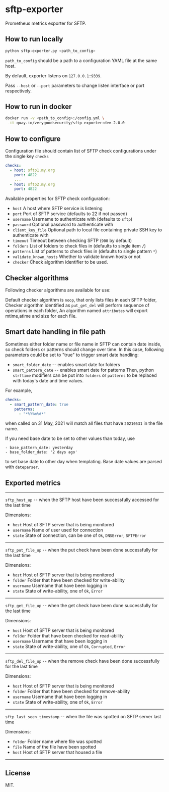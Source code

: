 sftp-exporter
=============

Prometheus metrics exporter for SFTP.


How to run locally
------------------

```bash
python sftp-exporter.py <path_to_config>
```

`path_to_config` should be a path to a
configuration YAML file at the same host.

By default, exporter listens on `127.0.0.1:9339`.

Pass `--host` or `--port` parameters to change
listen interface or port respectively.

How to run in docker
--------------------

```bash
docker run -v <path_to_config>:/config.yml \
 -it quay.io/verygoodsecurity/sftp-exporter:dev-2.0.0
```

How to configure
----------------
Configuration file should contain list of SFTP
check configurations under the single key `checks`

```yaml
checks:
  - host: sftp1.my.org
    port: 4822
    ...
  - host: sftp2.my.org
    port: 4822
```

Available properties for SFTP check configuration:
- `host` A host where SFTP service is listening
- `port` Port of SFTP service (defaults to 22 if not passed)
- `username` Username to authenticate with (defaults to `sftp`)
- `password` Optional password to authenticate with
- `client_key_file` Optional path to local file containing private SSH key to authenticate with
- `timeout` Timeout between checking SFTP (`900` by default)
- `folders` List of folders to check files in (defaults to single item `/`)
- `patterns` List of patterns to check files in (defaults to single pattern `*`)
- `validate_known_hosts` Whether to validate known hosts or not
- `checker` Check algorithm identifier to be used.

Checker algorithms
-------------------

Following checker algorithms are available for use:

Default checker algorithm is `noop`, that only lists files in each SFTP folder,
Checker algorithm identified as `put_get_del` will perform sequence of operations in each folder,
An algorithm named `attributes` will export mtime,atime and size for each file.

Smart date handling in file path
--------------------------------
Sometimes either folder name or file name in SFTP can contain
date inside, so check folders or patterns should change over time.
In this case, following parameters could be set to "true" to trigger smart date handling:
- `smart_folder_date` -- enables smart date for folders
- `smart_pattern_date` -- enables smart date for patterns
Then, python `strftime` modifiers can be put into `folders` or `patterns`
  to be replaced with today's date and time values.

For example,

```yaml
checks:
  - smart_pattern_date: true
    patterns:
      - "*%Y%m%d*"
```
when called on 31 May, 2021 will match all files that have
`20210531` in the file name.

If you need base date to be set to other values than today,
use
```
- base_pattern_date: yesterday
- base_folder_date: '2 days ago'
```
to set base date to other day when templating.
Base date values are parsed with `dateparser`.


Exported metrics
----------------

----------

`sftp_host_up` -- when the SFTP host have been successfully accessed for the last time

Dimensions:
- `host` Host of SFTP server that is being monitored
- `username` Name of user used for connection
- `state` State of connection, can be one of `Ok`, `DNSError`, `SFTPError`

----------

`sftp_put_file_up` -- when the put check have been done successfully for the last time

Dimensions:
- `host` Host of SFTP server that is being monitored
- `folder` Folder that have been checked for write-ability
- `username` Username that have been logging in
- `state` State of write-ability, one of `Ok`, `Error`

-----------

`sftp_get_file_up` -- when the get check have been done successfully for the last time

Dimensions:
- `host` Host of SFTP server that is being monitored
- `folder` Folder that have been checked for read-ability
- `username` Username that have been logging in
- `state` State of write-ability, one of `Ok`, `Corrupted`, `Error`

-----------

`sftp_del_file_up` -- when the remove check have been done successfully for the last time

Dimensions:
- `host` Host of SFTP server that is being monitored
- `folder` Folder that have been checked for remove-ability
- `username` Username that have been logging in
- `state` State of write-ability, one of `Ok`, `Error`


----------

`sftp_last_seen_timestamp` -- when the file was spotted on SFTP server last time

Dimensions:
 - `folder` Folder name where file was spotted
 - `file` Name of the file have been spotted
 - `host` Host of SFTP server that housed a file

----------

License
-------
MIT.
